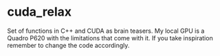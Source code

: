 # cuda_relax
Set of functions in C++ and CUDA as brain teasers.
My local GPU is a Quadro P620 with the limitations that come with it.
If you take inspiration remember to change the code accordingly.
